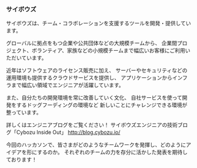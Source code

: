 ### サイボウズ

サイボウズは、チーム・コラボレーションを支援するツールを開発・提供しています。

グローバルに拠点をもつ企業や公共団体などの大規模チームから、
企業間プロジェクト、ボランティア、家族などの小規模チームまで幅広いお客様にご利用いただいています。

近年はソフトウェアのライセンス販売に加え、
サーバーやセキュリティなどの運用環境も提供するクラウドサービスを提供し、
アプリケーションからインフラまで幅広い領域でエンジニアが活躍しています。

また、自分たちの開発環境を常に改善していく文化、
自社サービスを使って開発をするドッグフーディングの環境など
新しいことにチャレンジできる環境が整っています。

詳しくはエンジニアブログをご覧ください！
サイボウズエンジニアの技術ブログ「Cybozu Inside Out」
http://blog.cybozu.io/

今回のハッカソンで、皆さまがどのようなチームワークを発揮し、どのようにアイデアを形にするのか。
それぞれのチームの力を存分に活かした発表を期待しております！
